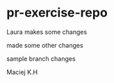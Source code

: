 # pr-exercise-repo

Laura makes some changes

made some other changes


sample branch changes

Maciej
K.H

